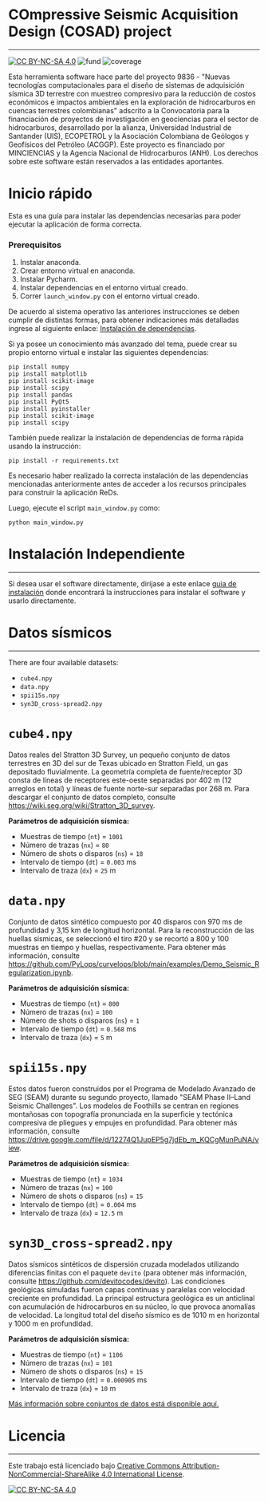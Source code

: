 # COmpressive Seismic Acquisition Design (COSAD) project

---

[![CC BY-NC-SA 4.0][cc-by-nc-sa-shield]][cc-by-nc-sa]
![fund](https://img.shields.io/badge/Fundby-Minciencias--ANH-red)
![coverage](https://img.shields.io/badge/status-40%25-yellowgreen)

Esta herramienta software hace parte del proyecto 9836 - "Nuevas tecnologías computacionales para el diseño de sistemas de adquisición sísmica 3D terrestre con muestreo compresivo para la reducción de costos económicos e impactos ambientales en la exploración de hidrocarburos en cuencas terrestres colombianas" adscrito a la Convocatoria para la financiación de proyectos de investigación en geociencias para el sector de hidrocarburos, desarrollado por la alianza, Universidad Industrial de Santander (UIS), ECOPETROL y la Asociación Colombiana de Geólogos y Geofísicos del Petróleo (ACGGP). Este proyecto es financiado por MINCIENCIAS y la Agencia Nacional de Hidrocarburos (ANH). Los derechos sobre este software están reservados a las entidades aportantes.

# **Inicio rápido**

Esta es una guía para instalar las dependencias necesarias para poder ejecutar la aplicación de forma correcta.

### **Prerequisitos**

1. Instalar anaconda.
2. Crear entorno virtual en anaconda. 
3. Instalar Pycharm.
4. Instalar dependencias en el entorno virtual creado.
5. Correr `launch_window.py` con el entorno virtual creado.

De acuerdo al sistema operativo las anteriores instrucciones se deben cumplir de distintas formas, para obtener indicaciones más detalladas ingrese al siguiente enlace: [Instalación de dependencias](https://github.com/carlosh93/9836_seismic_project/wiki/I.-Manual-de-Instalación-Aplicación-ReDs,-Modo-Desarrolador).

Si ya posee un conocimiento más avanzado del tema, puede crear su propio entorno virtual e instalar las siguientes dependencias:

```
pip install numpy
pip install matplotlib
pip install scikit-image
pip install scipy
pip install pandas
pip install PyQt5
pip install pyinstaller
pip install scikit-image
pip install scipy
```

También puede realizar la instalación de dependencias de forma rápida usando la instrucción:

```
pip install -r requirements.txt
```

Es necesario haber realizado la correcta instalación de las dependencias mencionadas anteriormente antes de acceder a los recursos principales para construir la aplicación ReDs.

Luego, ejecute el script `main_window.py` como:

`python main_window.py`

# Instalación Independiente

---

Si desea usar el software directamente, dirijase a este enlace [guia de instalación](https://github.com/carlosh93/9836_seismic_project/wiki/III.-Versi%C3%B3n-Ejecutable-ReDs-(Release),-Modo-Usuario-Final) donde encontrará la instrucciones para instalar el software y usarlo directamente.

# **Datos sísmicos**

---

There are four available datasets:

* `cube4.npy`
* `data.npy`
* `spii15s.npy`
* `syn3D_cross-spread2.npy`

# **`cube4.npy`**
Datos reales del Stratton 3D Survey, un pequeño conjunto de datos terrestres en 3D del sur de Texas ubicado en Stratton Field, un gas depositado fluvialmente. La geometría completa de fuente/receptor 3D consta de líneas de receptores este-oeste separadas por 402 m (12 arreglos en total) y líneas de fuente norte-sur separadas por 268 m. Para descargar el conjunto de datos completo, consulte https://wiki.seg.org/wiki/Stratton_3D_survey.

**Parámetros de adquisición sísmica:**

* Muestras de tiempo (`nt`) = `1001`
* Número de trazas (`nx`) = `80`
* Número de shots o disparos (`ns`) = `18`
* Intervalo de tiempo (`dt`) = `0.003` ms
* Intervalo de traza (`dx`) = `25` m

# **`data.npy`**
Conjunto de datos sintético compuesto por 40 disparos con 970 ms de profundidad y 3,15 km de longitud horizontal. Para la reconstrucción de las huellas sísmicas, se seleccionó el tiro #20 y se recortó a 800 y 100 muestras en tiempo y huellas, respectivamente. Para obtener más información, consulte https://github.com/PyLops/curvelops/blob/main/examples/Demo_Seismic_Regularization.ipynb.

**Parámetros de adquisición sísmica:**

* Muestras de tiempo (`nt`) = `800`
* Número de trazas (`nx`) = `100`
* Número de shots o disparos (`ns`) = `1`
* Intervalo de tiempo (`dt`) = `0.568` ms
* Intervalo de traza (`dx`) = `5` m

# **`spii15s.npy`**
Estos datos fueron construidos por el Programa de Modelado Avanzado de SEG (SEAM) durante su segundo proyecto, llamado "SEAM Phase II–Land Seismic Challenges". Los modelos de Foothills se centran en regiones montañosas con topografía pronunciada en la superficie y tectónica compresiva de pliegues y empujes en profundidad. Para obtener más información, consulte https://drive.google.com/file/d/12274Q1JupEP5g7jdEb_m_KQCgMunPuNA/view.

**Parámetros de adquisición sísmica:**

* Muestras de tiempo (`nt`) = `1034`
* Número de trazas (`nx`) = `100`
* Número de shots o disparos (`ns`) = `15`
* Intervalo de tiempo (`dt`) = `0.004` ms
* Intervalo de traza (`dx`) = `12.5` m

# **`syn3D_cross-spread2.npy`**
Datos sísmicos sintéticos de dispersión cruzada modelados utilizando diferencias finitas con el paquete `devito` (para obtener más información, consulte https://github.com/devitocodes/devito). Las condiciones geológicas simuladas fueron capas continuas y paralelas con velocidad creciente en profundidad. La principal estructura geológica es un anticlinal con acumulación de hidrocarburos en su núcleo, lo que provoca anomalías de velocidad. La longitud total del diseño sísmico es de 1010 m en horizontal y 1000 m en profundidad.

**Parámetros de adquisición sísmica:**

* Muestras de tiempo (`nt`) = `1106`
* Número de trazas (`nx`) = `101`
* Número de shots o disparos (`ns`) = `15`
* Intervalo de tiempo (`dt`) = `0.000905` ms
* Intervalo de traza (`dx`) = `10` m

[Más información sobre conjuntos de datos está disponible aquí.](https://github.com/carlosh93/9836_seismic_project/blob/652f805a3acf3176a32dbd4966bedbb70ef9545a/data/README.md)

<!--# Survey Binning acquisition

---

Summary scripts fold calculation, offset diagrams and other acquisition parameter needed in survey layout. @Claudia and @Paul

# Reconstruction algorithms

---

Summary - algorithms. All needed documentation, including references and so on. @Bacca,@Karen, @Kareth


Summary about the GUI, screenshots, and some breif description @Hinojosa-->

# Licencia

---

Este trabajo está licenciado bajo
[Creative Commons Attribution-NonCommercial-ShareAlike 4.0 International License][cc-by-nc-sa].

[![CC BY-NC-SA 4.0][cc-by-nc-sa-image]][cc-by-nc-sa]

[cc-by-nc-sa]: http://creativecommons.org/licenses/by-nc-sa/4.0/
[cc-by-nc-sa-image]: https://licensebuttons.net/l/by-nc-sa/4.0/88x31.png
[cc-by-nc-sa-shield]: https://img.shields.io/badge/License-CC%20BY--NC--SA%204.0-lightgrey.svg
